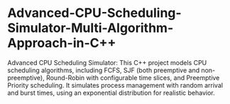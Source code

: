 # Advanced-CPU-Scheduling-Simulator-Multi-Algorithm-Approach-in-C++
Advanced CPU Scheduling Simulator: This C++ project models CPU scheduling algorithms, including FCFS, SJF (both preemptive and non-preemptive), Round-Robin with configurable time slices, and Preemptive Priority scheduling. It simulates process management with random arrival and burst times, using an exponential distribution for realistic behavior.
